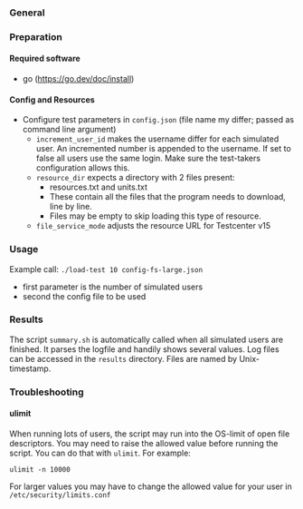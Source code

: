 ### General

### Preparation

#### Required software
- go (https://go.dev/doc/install)

#### Config and Resources
- Configure test parameters in `config.json` (file name my differ; passed as command line argument)
  - `increment_user_id` makes the username differ for each simulated user. An incremented number is appended to the username.
    If set to false all users use the same login. Make sure the test-takers configuration allows this.
  - `resource_dir` expects a directory with 2 files present:
    - resources.txt and units.txt
    - These contain all the files that the program needs to download, line by line.
    - Files may be empty to skip loading this type of resource.
  - `file_service_mode` adjusts the resource URL for Testcenter v15

### Usage
Example call:
`./load-test 10 config-fs-large.json`
- first parameter is the number of simulated users
- second the config file to be used

### Results
The script `summary.sh` is automatically called when all simulated users are finished. It parses the logfile and handily shows
several values.
Log files can be accessed in the `results` directory. Files are named by Unix-timestamp.

### Troubleshooting

#### ulimit
When running lots of users, the script may run into the OS-limit of open file descriptors.
You may need to raise the allowed value before running the script. You can do that with `ulimit`. For example:
```
ulimit -n 10000
```
For larger values you may have to change the allowed value for your user in `/etc/security/limits.conf`
